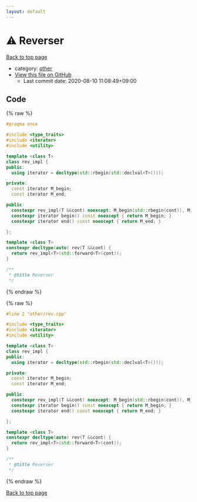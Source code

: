 ```yaml
---
layout: default
---
```


<!-- mathjax config similar to math.stackexchange -->
<script type="text/javascript" async
  src="https://cdnjs.cloudflare.com/ajax/libs/mathjax/2.7.5/MathJax.js?config=TeX-MML-AM_CHTML">
</script>
<script type="text/x-mathjax-config">
  MathJax.Hub.Config({
    TeX: { equationNumbers: { autoNumber: "AMS" }},
    tex2jax: {
      inlineMath: [ ['$','$'] ],
      processEscapes: true
    },
    "HTML-CSS": { matchFontHeight: false },
    displayAlign: "left",
    displayIndent: "2em"
  });
</script>

<script type="text/javascript" src="https://cdnjs.cloudflare.com/ajax/libs/jquery/3.4.1/jquery.min.js"></script>
<script src="https://cdn.jsdelivr.net/npm/jquery-balloon-js@1.1.2/jquery.balloon.min.js" integrity="sha256-ZEYs9VrgAeNuPvs15E39OsyOJaIkXEEt10fzxJ20+2I=" crossorigin="anonymous"></script>
<script type="text/javascript" src="../../assets/js/copy-button.js"></script>
<link rel="stylesheet" href="../../assets/css/copy-button.css" />


# :warning: Reverser

<a href="../../index.html">Back to top page</a>

* category: <a href="../../index.html#795f3202b17cb6bc3d4b771d8c6c9eaf">other</a>
* <a href="{{ site.github.repository_url }}/blob/master/other/rev.cpp">View this file on GitHub</a>
    - Last commit date: 2020-08-10 11:08:49+09:00




## Code

<a id="unbundled"></a>
{% raw %}
```cpp
#pragma once

#include <type_traits>
#include <iterator>
#include <utility>

template <class T>
class rev_impl {
public:
  using iterator = decltype(std::rbegin(std::declval<T>()));

private:
  const iterator M_begin;
  const iterator M_end;

public:
  constexpr rev_impl(T &&cont) noexcept: M_begin(std::rbegin(cont)), M_end(std::rend(cont)) { }
  constexpr iterator begin() const noexcept { return M_begin; }
  constexpr iterator end() const noexcept { return M_end; }

};

template <class T>
constexpr decltype(auto) rev(T &&cont) {
  return rev_impl<T>(std::forward<T>(cont));
}

/**
 * @title Reverser
 */
```
{% endraw %}

<a id="bundled"></a>
{% raw %}
```cpp
#line 2 "other/rev.cpp"

#include <type_traits>
#include <iterator>
#include <utility>

template <class T>
class rev_impl {
public:
  using iterator = decltype(std::rbegin(std::declval<T>()));

private:
  const iterator M_begin;
  const iterator M_end;

public:
  constexpr rev_impl(T &&cont) noexcept: M_begin(std::rbegin(cont)), M_end(std::rend(cont)) { }
  constexpr iterator begin() const noexcept { return M_begin; }
  constexpr iterator end() const noexcept { return M_end; }

};

template <class T>
constexpr decltype(auto) rev(T &&cont) {
  return rev_impl<T>(std::forward<T>(cont));
}

/**
 * @title Reverser
 */

```
{% endraw %}

<a href="../../index.html">Back to top page</a>

